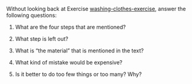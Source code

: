 

Without looking back at
Exercise <a class="exerciseRef" id="exerciseref" href="{{ site.baseurl }}/nlp-english-exercises/ex_1/">washing-clothes-exercise</a>, answer the following
questions:<br>

1.  What are the four steps that are mentioned?<br>

2.  What step is left out?<br>

3.  What is “the material” that is mentioned in the text?<br>

4.  What kind of mistake would be expensive?<br>

5.  Is it better to do too few things or too many? Why?<br>

